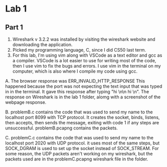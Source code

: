 # Lab 1 
## Part 1
1. Wireshark v 3.2.2 was installed by visiting the wireshark website and downloading the application.
2. Picked my programming language, C, since I did CS50 last term. 
3. For this lab, I'm using vim along with VSCode as a text editor and gcc as a compiler. VSCode is a lot easier to use for writing most of the code, then I use vim to fix the bugs and errors. I use vim in the terminal on my computer, which is also where I compile my code using gcc. 

A. The browser response was 
ERR_INVALID_HTTP_RESPONSE
This happened because the port was not expecting the text input that was typed in in the terminal. It gave this response after typing "hi \n\n hi \n".
The response on Wireshark is in the lab 1 folder, alomg with a screenshot of the webpage response.

B. problemB.c contains the code that was used to send my name to the localhost port 8099 with TCP protocol. It creates the socket, binds, listens, then accepts, then sends the message, exiting with code 1 if any steps are unsuccessful. problemB.pcapng contains the packets. 

C. problemC.c contains the code that was used to send my name to the localhost port 2020 with UDP protocol. it uses most of the same steps, but SOCK_DGRAM is used to set up the socket instead of SOCK_STREAM. For some reason, the UDP packets aren't working on my wireshark, but the packets used are in the problemC.pcapng wireshark file in the folder. 
